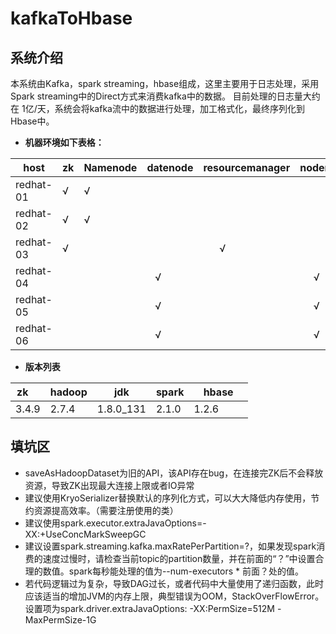 # kafkaToHbase

## 系统介绍

本系统由Kafka，spark streaming，hbase组成，这里主要用于日志处理，采用Spark streaming中的Direct方式来消费kafka中的数据。
目前处理的日志量大约在 1亿/天，系统会将kafka流中的数据进行处理，加工格式化，最终序列化到Hbase中。

* **机器环境如下表格：**

host      | zk | Namenode | datenode | resourcemanager | nodemanager |spark | hbase
----------|----|----------|----------|-----------------|-------------|------|------
redhat-01 |  √ |  √       |          |                 |             |      |  
redhat-02 |  √ |  √       |          |                 |             |      |  
redhat-03 |  √ |          |          |       √         |             |      |  
redhat-04 |    |          |    √     |                 |      √      |  √   | √
redhat-05 |    |          |    √     |                 |      √      |  √   | √
redhat-06 |    |          |    √     |                 |      √      |  √   | √

* **版本列表**

zk    | hadoop | jdk       | spark | hbase 
------|--------|-----------|-------|-------
3.4.9 |  2.7.4 | 1.8.0_131 | 2.1.0 | 1.2.6          

## 填坑区

* saveAsHadoopDataset为旧的API，该API存在bug，在连接完ZK后不会释放资源，导致ZK出现最大连接上限或者IO异常
* 建议使用KryoSerializer替换默认的序列化方式，可以大大降低内存使用，节约资源提高效率。（需要注册使用的类）
* 建议使用spark.executor.extraJavaOptions=-XX:+UseConcMarkSweepGC
* 建议设置spark.streaming.kafka.maxRatePerPartition=?，如果发现spark消费的速度过慢时，请检查当前topic的partition数量，并在前面的“？”中设置合理的数值。spark每秒能处理的值为--num-executors * 前面？处的值。
* 若代码逻辑过为复杂，导致DAG过长，或者代码中大量使用了递归函数，此时应该适当的增加JVM的内存上限，典型错误为OOM，StackOverFlowError。设置项为spark.driver.extraJavaOptions: -XX:PermSize=512M -MaxPermSize-1G
